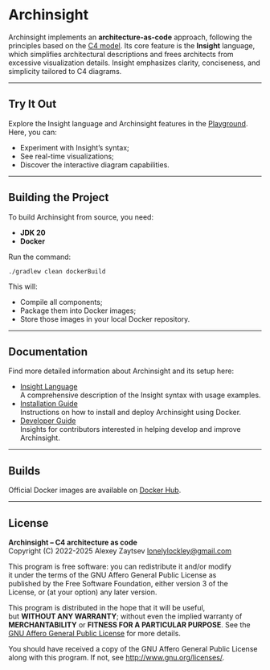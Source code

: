 # Archinsight

Archinsight implements an **architecture-as-code** approach, following the principles based on the [C4 model](https://c4model.com/). Its core feature is the **Insight** language, which simplifies architectural descriptions and frees architects from excessive visualization details. Insight emphasizes clarity, conciseness, and simplicity tailored to C4 diagrams.

---

## Try It Out

Explore the Insight language and Archinsight features in the [Playground](https://archinsight.org/app/playground/). Here, you can:
- Experiment with Insight’s syntax;
- See real-time visualizations;
- Discover the interactive diagram capabilities.

---

## Building the Project

To build Archinsight from source, you need:
- **JDK 20**
- **Docker**

Run the command:

```shell
./gradlew clean dockerBuild
```

This will:
- Compile all components;
- Package them into Docker images;
- Store those images in your local Docker repository.

---

## Documentation

Find more detailed information about Archinsight and its setup here:
- [Insight Language](https://archinsight.org/doc/insight-language/)  
  A comprehensive description of the Insight syntax with usage examples.
- [Installation Guide](https://archinsight.org/doc/installation-guide/)  
  Instructions on how to install and deploy Archinsight using Docker.
- [Developer Guide](https://archinsight.org/doc/developer-guide/)  
  Insights for contributors interested in helping develop and improve Archinsight.

---

## Builds

Official Docker images are available on [Docker Hub](https://hub.docker.com/r/lonelylockley/archinsight).

---

## License

**Archinsight – C4 architecture as code**  
Copyright (C) 2022-2025
Alexey Zaytsev <lonelylockley@gmail.com>

This program is free software: you can redistribute it and/or modify  
it under the terms of the GNU Affero General Public License as  
published by the Free Software Foundation, either version 3 of the  
License, or (at your option) any later version.

This program is distributed in the hope that it will be useful,  
but **WITHOUT ANY WARRANTY**; without even the implied warranty of  
**MERCHANTABILITY** or **FITNESS FOR A PARTICULAR PURPOSE**. See the  
[GNU Affero General Public License](http://www.gnu.org/licenses/) for more details.

You should have received a copy of the GNU Affero General Public License  
along with this program. If not, see <http://www.gnu.org/licenses/>.
